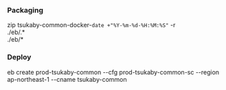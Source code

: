### Packaging

zip tsukaby-common-docker-`date +"%Y-%m-%d-%H:%M:%S"` -r \
  ./eb/.* \
  ./eb/*

### Deploy

eb create prod-tsukaby-common --cfg prod-tsukaby-common-sc --region ap-northeast-1 --cname tsukaby-common
